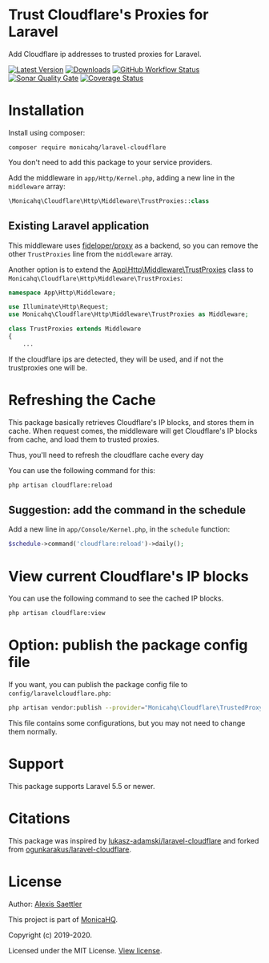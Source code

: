 # Trust Cloudflare's Proxies for Laravel

Add Cloudflare ip addresses to trusted proxies for Laravel.

[![Latest Version](https://img.shields.io/packagist/v/monicahq/laravel-cloudflare.svg?style=flat-square)](https://github.com/monicahq/laravel-cloudflare/releases)
[![Downloads](https://img.shields.io/packagist/dt/monicahq/laravel-cloudflare.svg?style=flat-square)](https://packagist.org/packages/monicahq/laravel-cloudflare)
[![GitHub Workflow Status](https://img.shields.io/github/workflow/status/monicahq/laravel-cloudflare/Laravel%20cloudflare%20workflow?style=flat-square)](https://github.com/monicahq/laravel-cloudflare/actions?query=branch%3Amaster)
[![Sonar Quality Gate](https://img.shields.io/sonar/quality_gate/monicahq_laravel-cloudflare?server=https%3A%2F%2Fsonarcloud.io&style=flat-square)](https://sonarcloud.io/dashboard?id=monicahq_laravel-cloudflare)
[![Coverage Status](https://img.shields.io/sonar/https/sonarcloud.io/monicahq_laravel-cloudflare/coverage.svg?style=flat-square)](https://sonarcloud.io/dashboard?id=monicahq_laravel-cloudflare)


# Installation

Install using composer:
```
composer require monicahq/laravel-cloudflare
```

You don't need to add this package to your service providers.

Add the middleware in `app/Http/Kernel.php`, adding a new line in the `middleware` array:

```php
\Monicahq\Cloudflare\Http\Middleware\TrustProxies::class
```

## Existing Laravel application

This middleware uses [fideloper/proxy](https://github.com/fideloper/TrustedProxy) as a backend, so you can remove the other `TrustProxies` line from the `middleware` array.

Another option is to extend the [App\Http\Middleware\TrustProxies](https://github.com/laravel/laravel/blob/master/app/Http/Middleware/TrustProxies.php) class to `Monicahq\Cloudflare\Http\Middleware\TrustProxies`:

```php
namespace App\Http\Middleware;

use Illuminate\Http\Request;
use Monicahq\Cloudflare\Http\Middleware\TrustProxies as Middleware;

class TrustProxies extends Middleware
{
    ...
```

If the cloudflare ips are detected, they will be used, and if not the trustproxies one will be.


# Refreshing the Cache

This package basically retrieves Cloudflare's IP blocks, and stores them in cache.
When request comes, the middleware will get Cloudflare's IP blocks from cache, and load them to trusted proxies.

Thus, you'll need to refresh the cloudflare cache every day

You can use the following command for this:

```sh
php artisan cloudflare:reload
```

## Suggestion: add the command in the schedule

Add a new line in `app/Console/Kernel.php`, in the `schedule` function:

```php
$schedule->command('cloudflare:reload')->daily();
```

# View current Cloudflare's IP blocks

You can use the following command to see the cached IP blocks.

```sh
php artisan cloudflare:view
```

# Option: publish the package config file

If you want, you can publish the package config file to `config/laravelcloudflare.php`:

```sh
php artisan vendor:publish --provider="Monicahq\Cloudflare\TrustedProxyServiceProvider"
```

This file contains some configurations, but you may not need to change them normally.

# Support

This package supports Laravel 5.5 or newer.

# Citations

This package was inspired by [lukasz-adamski/laravel-cloudflare](https://github.com/lukasz-adamski/laravel-cloudflare) and forked from [ogunkarakus/laravel-cloudflare](https://github.com/ogunkarakus/laravel-cloudflare).


# License

Author: [Alexis Saettler](https://github.com/asbiin)

This project is part of [MonicaHQ](https://github.com/monicahq/).

Copyright (c) 2019-2020.

Licensed under the MIT License. [View license](LICENSE.md).

